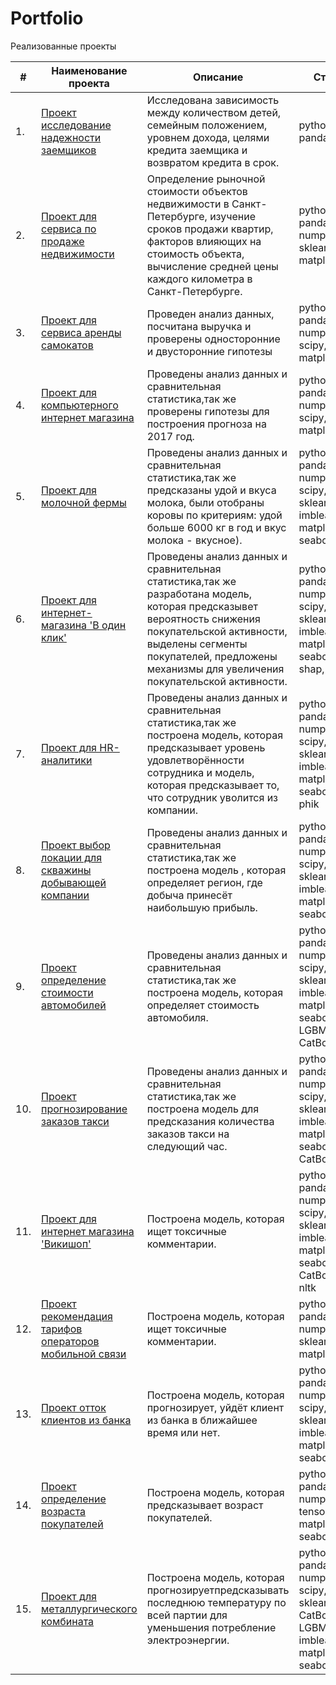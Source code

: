 # Portfolio

Pеализованные проекты

| #    | Наименование проекта                | Описание                                                     | Стек                                                         |
| ---- | ------------------------------------------------------------ | ------------------------------------------------------------ | ------------------------------------------------------------ |
| 1.   | [Проект исследование надежности заемщиков](https://github.com/evrab222/My_projects/tree/master/Проект%20исследование%20надежности%20заемщиков) | Исследована зависимость  между количеством детей, семейным положением,  уровнем дохода,  целями кредита заемщика и возвратом кредита в срок. | python, pandas      |
| 2.   | [Проект для сервиса по продаже недвижимости](https://github.com/evrab222/My_projects/tree/master/Проект%20для%20сервиса%20по%20продаже%20недвижимости) | Определение рыночной стоимости объектов недвижимости в Санкт-Петербурге, изучение сроков продажи квартир, факторов влияющих на стоимость объекта, вычисление средней цены каждого километра в Санкт-Петербурге. | python, pandas, numpy, sklearn, matplotlib |
| 3.   | [Проект для сервиса аренды самокатов](https://github.com/evrab222/My_projects/tree/master/Проект%20для%20сервиса%20аренды%20самокатов) | Проведен анализ данных, посчитана выручка и проверены односторонние и двусторонние гипотезы             | python, pandas, numpy, scipy, matplotlib |
| 4.   | [Проект для компьютерного интернет магазина](https://github.com/evrab222/My_projects/tree/master/Проект%20для%20компьютерного%20интернет%20магазина) | Проведены анализ данных и сравнительная статистика,так же проверены гипотезы для построения прогноза на 2017 год.            | python, pandas, numpy, scipy, matplotlib |
| 5.   | [Проект для молочной фермы](https://github.com/evrab222/My_projects/tree/master/Проект%20для%20молочной%20фермы) | Проведены анализ данных и сравнительная статистика,так же предсказаны удой и вкуса молока, были отобраны коровы по критериям: удой больше 6000 кг в год и вкус молока - вкусное).    | python, pandas, numpy, scipy, sklearn, imblearn, matplotlib, seaborn |
| 6.   | [Проект для интернет-магазина 'В один клик'](https://github.com/evrab222/My_projects/tree/master/Проект%20для%20интернет-магазина%20'В%20один%20клик') | Проведены анализ данных и сравнительная статистика,так же разработана модель, которая предсказывет вероятность снижения покупательской активности, выделены сегменты покупателей, предложены механизмы для увеличения покупательской активности.     | python, pandas, numpy, scipy, sklearn, imblearn, matplotlib, seaborn, shap, phik |
| 7.   | [Проект для HR-аналитики](https://github.com/evrab222/My_projects/tree/master/Проект%20компании%20HR-аналитики) | Проведены анализ данных и сравнительная статистика,так же построена модель, которая предсказывает уровень удовлетворённости сотрудника и модель, которая предсказывает то, что сотрудник уволится из компании.     | python, pandas, numpy, scipy, sklearn, imblearn, matplotlib, seaborn, phik |
| 8.   | [Проект выбор локации для скважины добывающей компании](https://github.com/evrab222/My_projects/tree/master/Проект%20выбор%20локации%20для%20скважины%20добывающей%20компании) | Проведены анализ данных и сравнительная статистика,так же  построена модель , которая определяет регион, где добыча принесёт наибольшую прибыль.     | python, pandas, numpy, scipy, sklearn, imblearn, matplotlib, seaborn |
| 9.   | [Проект определение стоимости автомобилей](https://github.com/evrab222/My_projects/blob/master/Проект%20определение%20стоимости%20автомобилей) | Проведены анализ данных и сравнительная статистика,так же построена модель, которая определяет стоимость автомобиля.     | python, pandas, numpy, scipy, sklearn, imblearn, matplotlib, seaborn, LGBM, CatBoost |
| 10.   | [Проект прогнозирование заказов такси](https://github.com/evrab222/My_projects/tree/master/Проект%20прогнозирование%20заказов%20такси) | Проведены анализ данных и сравнительная статистика,так же построена модель для предсказания количества заказов такси на следующий час.     | python, pandas, numpy, scipy, sklearn, imblearn, matplotlib, seaborn, CatBoost |
| 11.   | [Проект для интернет магазина 'Викишоп'](https://github.com/evrab222/My_projects/tree/master/Проект%20для%20интернет%20магазина%20'Викишоп') | Построена модель, которая ищет токсичные комментарии.     | python, pandas, numpy, scipy, sklearn, imblearn, matplotlib, seaborn, CatBoost, nltk |
| 12.   | [Проект рекомендация тарифов операторов мобильной связи](https://github.com/evrab222/My_projects/tree/master/Проект%20рекомендация%20тарифов%20операторов%20мобильной%20связи) | Построена модель, которая ищет токсичные комментарии.     | python, pandas, numpy, sklearn, matplotlib |
| 13.   | [Проект отток клиентов из банка](https://github.com/evrab222/My_projects/tree/master/Проект%20отток%20клиентов%20из%20банка) | Построена модель, которая прогнозирует, уйдёт клиент из банка в ближайшее время или нет.     |  python, pandas, numpy, scipy, sklearn, imblearn, matplotlib, seaborn |
| 14.   | [Проект определение возраста покупателей](https://github.com/evrab222/My_projects/tree/master/Проект%20определение%20возраста%20покупателей) | Построена модель, которая предсказывает возраст покупателей.     |  python, pandas, numpy, tensorflow, matplotlib, seaborn |
| 15.   | [Проект для металлургического комбината](https://github.com/evrab222/My_projects/tree/master/Выпускной%20проект%20для%20металлургического%20комбината) | Построена модель, которая прогнозируетпредсказывать последнюю температуру по всей партии для уменьшения потребление электроэнергии.     |  python, pandas, numpy, scipy, sklearn, CatBoost, LGBM, imblearn, matplotlib, seaborn |
